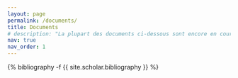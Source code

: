 ```yaml
---
layout: page
permalink: /documents/
title: Documents
# description: "La plupart des documents ci-dessous sont encore en cours de rédaction. Néanmoins, vous pouvez les consulter sur le site Overleaf. Les documents finalisés sont directement téléchargeables sous format <span class='capitales'>pdf</span>."
nav: true
nav_order: 1
---
```

<!-- _pages/publications.md -->


<div class="publications">

{% bibliography -f {{ site.scholar.bibliography }} %}

</div>